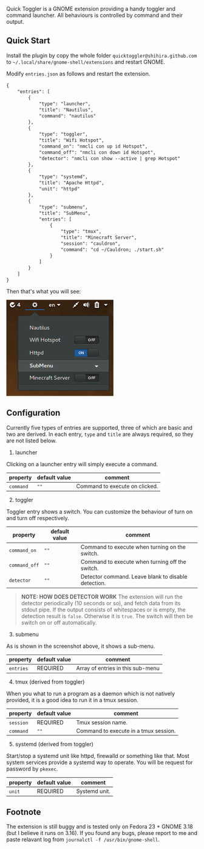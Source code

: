 Quick Toggler is a GNOME extension providing a handy toggler and command
launcher. All behaviours is controlled by command and their output.

## Quick Start

Install the plugin by copy the whole folder `quicktoggler@shihira.github.com`
to `~/.local/share/gnome-shell/extensions` and restart GNOME.

Modify `entries.json` as follows and restart the extension.

```
{
    "entries": [
        {
            "type": "launcher",
            "title": "Nautilus",
            "command": "nautilus"
        },
        {
            "type": "toggler",
            "title": "Wifi Hotspot",
            "command_on": "nmcli con up id Hotspot",
            "command_off": "nmcli con down id Hotspot",
            "detector": "nmcli con show --active | grep Hotspot"
        },
        {
            "type": "systemd",
            "title": "Apache Httpd",
            "unit": "httpd"
        },
        {
            "type": "submenu",
            "title": "SubMenu",
            "entries": [
                {
                    "type": "tmux",
                    "title": "Minecraft Server",
                    "session": "cauldron",
                    "command": "cd ~/Cauldron; ./start.sh"
                }
            ]
        }
    ]
}
```

Then that's what you will see:

![screenshot-1](https://raw.githubusercontent.com/Shihira/gnome-extension-quicktoggler/master/examples/screenshot-1.png)

## Configuration

Currently five types of entries are supported, three of which are basic and two
are derived. In each entry, `type` and `title` are always required, so they are
not listed below.

1. launcher

Clicking on a launcher entry will simply execute a command. 

| property | default value | comment |
|----------|---------------|---------|
| `command` | `""` | Command to execute on clicked. |

2. toggler

Toggler entry shows a switch. You can customize the behaviour of turn on and
turn off respectively.

| property | default value | comment |
|----------|---------------|---------|
| `command_on` | `""` | Command to execute when turning on the switch. |
| `command_off` | `""` | Command to execute when turning off the switch. |
| `detector` | `""` | Detector command. Leave blank to disable detection. |

> __NOTE: HOW DOES DETECTOR WORK__
> The extension will run the detector periodically (10 seconds or so), and fetch
> data from its stdout pipe. If the output consists of whitespaces or is empty,
> the detection result is `false`. Otherwise it is `true`. The switch will then
> be switch on or off automatically.

3. submenu

As is shown in the screenshot above, it shows a sub-menu.

| property | default value | comment |
|----------|---------------|---------|
| `entries` | REQUIRED | Array of entries in this sub-menu |

4. tmux (derived from toggler)

When you what to run a program as a daemon which is not natively provided, it is
a good idea to run it in a tmux session.

| property | default value | comment |
|----------|---------------|---------|
| `session` | REQUIRED | Tmux session name. |
| `command` | `""` | Command to execute in a tmux session. |

5. systemd (derived from toggler)

Start/stop a systemd unit like httpd, firewalld or something like that. Most
system services provide a systemd way to operate. You will be request for
password by `pkexec`.

| property | default value | comment |
|----------|---------------|---------|
| `unit` | REQUIRED | Systemd unit. |

## Footnote

The extension is still buggy and is tested only on Fedora 23 + GNOME 3.18 (but I
believe it runs on 3.16). If you found any bugs, please report to me and paste
relavant log from `journalctl -f /usr/bin/gnome-shell`.

